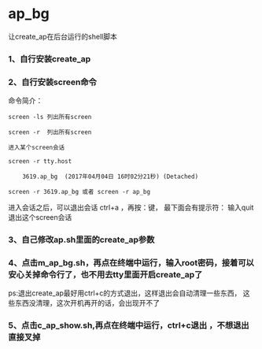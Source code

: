 # ap_bg
让create_ap在后台运行的shell脚本

### 1、自行安装create_ap

### 2、自行安装screen命令

命令简介：
```
screen -ls 列出所有screen  

screen -r  列出所有screen

进入某个screen会话  

screen -r tty.host 

	3619.ap_bg	(2017年04月04日 16时02分21秒)	(Detached)

screen -r 3619.ap_bg 或者 screen -r ap_bg
```
进入会话之后，可以退出会话 ctrl+a ，再按：键， 最下面会有提示符： 输入quit退出这个screen会话

### 3、自己修改ap.sh里面的create_ap参数

### 4、点击m_ap_bg.sh，再点在终端中运行，输入root密码，接着可以安心关掉命令行了，也不用去tty里面开启create_ap了 

ps:退出create_ap最好用ctrl+c的方式退出，这样退出会自动清理一些东西，
   这些东西没清理，这次开机再开的话，会出现开不了

### 5、点击c_ap_show.sh,再点在终端中运行，ctrl+c退出 ，不想退出直接叉掉
